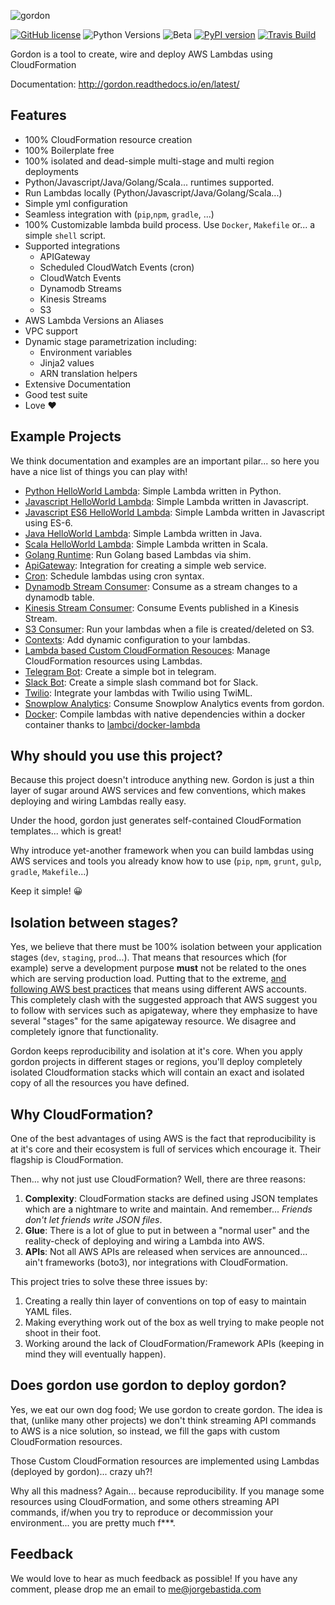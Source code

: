 ![gordon](http://gordon.readthedocs.io/en/latest/_static/logo_text.svg)

[![GitHub license](https://img.shields.io/badge/license-BSD-blue.svg)](COPYING)
![Python Versions](https://img.shields.io/badge/python-2.7%20%7C%203.3%20%7C%203.4%20%7C%203.5-green.svg)
![Beta](https://img.shields.io/badge/status-beta-orange.svg)
[![PyPI version](https://badge.fury.io/py/gordon.svg)](https://pypi.python.org/pypi/gordon/)
[![Travis Build](https://api.travis-ci.org/jorgebastida/gordon.svg?branch=master)](https://travis-ci.org/jorgebastida/gordon)


Gordon is a tool to create, wire and deploy AWS Lambdas using CloudFormation

Documentation: http://gordon.readthedocs.io/en/latest/

Features
---------
* 100% CloudFormation resource creation
* 100% Boilerplate free
* 100% isolated and dead-simple multi-stage and multi region deployments
* Python/Javascript/Java/Golang/Scala... runtimes supported.
* Run Lambdas locally (Python/Javascript/Java/Golang/Scala...)
* Simple yml configuration
* Seamless integration with (``pip``,``npm``, ``gradle``, ...)
* 100% Customizable lambda build process. Use ``Docker``, ``Makefile`` or... a simple ``shell`` script.
* Supported integrations
  * APIGateway  
  * Scheduled CloudWatch Events (cron)
  * CloudWatch Events
  * Dynamodb Streams
  * Kinesis Streams
  * S3
* AWS Lambda Versions an Aliases
* VPC support
* Dynamic stage parametrization including:
  * Environment variables
  * Jinja2 values
  * ARN translation helpers
* Extensive Documentation
* Good test suite
* Love ❤️


Example Projects
------------------

We think documentation and examples are an important pilar... so here you have a nice list of things you can play with!

* [Python HelloWorld Lambda](https://github.com/jorgebastida/gordon/tree/master/examples/modulepython): Simple Lambda written in Python.
* [Javascript HelloWorld Lambda](https://github.com/jorgebastida/gordon/tree/master/examples/modulejs): Simple Lambda written in Javascript.
* [Javascript ES6 HelloWorld Lambda](https://github.com/jorgebastida/gordon/tree/master/examples/simplejs-es6): Simple Lambda written in Javascript using ES-6.
* [Java HelloWorld Lambda](https://github.com/jorgebastida/gordon/tree/master/examples/simplejava): Simple Lambda written in Java.
* [Scala HelloWorld Lambda](https://github.com/jorgebastida/gordon/tree/master/examples/simplescala): Simple Lambda written in Scala.
* [Golang Runtime](https://github.com/jorgebastida/gordon/tree/master/examples/go): Run Golang based Lambdas via shim.
* [ApiGateway](https://github.com/jorgebastida/gordon/tree/master/examples/apigateway): Integration for creating a simple web service.
* [Cron](https://github.com/jorgebastida/gordon/tree/master/examples/cron): Schedule lambdas using cron syntax.
* [Dynamodb Stream Consumer](https://github.com/jorgebastida/gordon/tree/master/examples/dynamodbpython): Consume as a stream changes to a dynamodb table.
* [Kinesis Stream Consumer](https://github.com/jorgebastida/gordon/tree/master/examples/kinesispython): Consume Events published in a Kinesis Stream.
* [S3 Consumer](https://github.com/jorgebastida/gordon/tree/master/examples/s3): Run your lambdas when a file is created/deleted on S3.
* [Contexts](https://github.com/jorgebastida/gordon/tree/master/examples/contexts): Add dynamic configuration to your lambdas.
* [Lambda based Custom CloudFormation Resouces](https://github.com/jorgebastida/gordon/tree/master/examples/cloudformation-custom-resources): Manage CloudFormation resources using Lambdas.
* [Telegram Bot](https://github.com/jorgebastida/gordon/tree/master/examples/telegram): Create a simple bot in telegram.
* [Slack Bot](https://github.com/jorgebastida/gordon/tree/master/examples/slack): Create a simple slash command bot for Slack.
* [Twilio](https://github.com/jorgebastida/gordon/tree/master/examples/twilio): Integrate your lambdas with Twilio using TwiML.
* [Snowplow Analytics](https://github.com/jorgebastida/gordon/tree/master/examples/snowplow): Consume Snowplow Analytics events from gordon.
* [Docker](https://github.com/jorgebastida/gordon/tree/master/examples/docker): Compile lambdas with native dependencies within a docker container thanks to [lambci/docker-lambda](https://github.com/lambci/docker-lambda)


Why should you use this project?
-----------------------------------

Because this project doesn't introduce anything new. Gordon is just a thin layer of sugar around AWS services and few conventions, which makes deploying and wiring Lambdas really easy.

Under the hood, gordon just generates self-contained CloudFormation templates... which is great!

Why introduce yet-another framework when you can build lambdas using AWS services and tools you already know how to use (``pip``, ``npm``, ``grunt``, ``gulp``, ``gradle``, ``Makefile``...)

Keep it simple! 😀


Isolation between stages?
-----------------------------------

Yes, we believe that there must be 100% isolation between your application stages (``dev``, ``staging``, ``prod``...). That means that resources which (for example) serve a development purpose **must** not be related to the ones which are serving production load. Putting that to the extreme, [and following AWS best practices](http://blogs.aws.amazon.com/security/post/TxQYSWLSAPYVGT/Guidelines-for-when-to-use-Accounts-Users-and-Groups) that means using different AWS accounts. This completely clash with the suggested approach that AWS suggest you to follow with services such as apigateway, where they emphasize to have several "stages" for the same apigateway resource. We disagree and completely ignore that functionality.

Gordon keeps reproducibility and isolation at it's core. When you apply gordon projects in different stages or regions, you'll deploy completely isolated Cloudformation stacks which will contain an exact and isolated copy of all the resources you have defined.


Why CloudFormation?
-----------------------
One of the best advantages of using AWS is the fact that reproducibility is at it's core and their ecosystem is full of services which encourage it. Their flagship is CloudFormation.

Then... why not just use CloudFormation? Well, there are three reasons:

1. **Complexity**: CloudFormation stacks are defined using JSON templates which are a nightmare to write and maintain. And remember... *Friends don't let friends write JSON files*.
2. **Glue**: There is a lot of glue to put in between a "normal user" and the reality-check of deploying and wiring a Lambda into AWS.
3. **APIs**: Not all AWS APIs are released when services are announced... ain't frameworks (boto3), nor integrations with CloudFormation.

This project tries to solve these three issues by:

1. Creating a really thin layer of conventions on top of easy to maintain YAML files.
2. Making everything work out of the box as well trying to make people not shoot in their foot.
3. Working around the lack of CloudFormation/Framework APIs (keeping in mind they will eventually happen).


Does gordon use gordon to deploy gordon?
-----------------------------------------
Yes, we eat our own dog food; We use gordon to create gordon. The idea is that, (unlike many other projects) we don't think streaming API commands to AWS is a nice solution, so instead, we fill the gaps with custom CloudFormation resources.

Those Custom CloudFormation resources are implemented using Lambdas (deployed by gordon)... crazy uh?!

Why all this madness? Again... because reproducibility. If you manage some resources using CloudFormation, and some others streaming API commands, if/when you try to reproduce or decommission your environment... you are pretty much f\*\*\*.

Feedback
-----------

We would love to hear as much feedback as possible! If you have any comment, please drop me an email to me@jorgebastida.com
